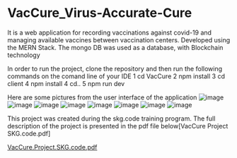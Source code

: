 # VacCure_Virus-Accurate-Cure
It is a web application for recording vaccinations against covid-19 and managing available vaccines between vaccination centers. Developed using the MERN Stack. The mongo DB was used as a database, with Blockchain technology

In order to run the project, clone the repository and then run the following commands on the comand line of your IDE 
1 cd VacCure
2 npm install
3 cd client
4 npm install
4 cd..
5 npm run dev

Here are some pictures from the user interface of the application
![image](https://user-images.githubusercontent.com/51210369/121085389-738fa300-c7ea-11eb-8ab5-734c677488bd.png)
![image](https://user-images.githubusercontent.com/51210369/121085396-77bbc080-c7ea-11eb-80a1-eacf2554d629.png)
![image](https://user-images.githubusercontent.com/51210369/121085407-7db1a180-c7ea-11eb-8a9b-0fc7ecdca11b.png)
![image](https://user-images.githubusercontent.com/51210369/121085416-80ac9200-c7ea-11eb-8fb8-4974de7b073a.png)
![image](https://user-images.githubusercontent.com/51210369/121085433-84d8af80-c7ea-11eb-9ace-2ef132714b45.png)
![image](https://user-images.githubusercontent.com/51210369/121085447-8904cd00-c7ea-11eb-94c7-920075816ec1.png)
![image](https://user-images.githubusercontent.com/51210369/121085463-8d30ea80-c7ea-11eb-949f-1e4916bcd051.png)
![image](https://user-images.githubusercontent.com/51210369/121085470-8f934480-c7ea-11eb-804e-1e4e7548f958.png)

This project was created during the skg.code training program. The full description of the project is presented in the pdf file below[VacCure Project SKG.code.pdf]





[VacCure.Project.SKG.code.pdf](https://github.com/TasosBrb/VacCure_Virus-Accurate-Cure/files/9821031/VacCure.Project.SKG.code.pdf)




